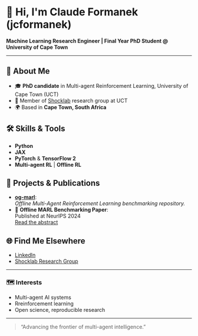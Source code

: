 # 👋 Hi, I'm Claude Formanek (jcformanek)

**Machine Learning Research Engineer | Final Year PhD Student @ University of Cape Town**  

---

## 🔎 About Me

- 🎓 **PhD candidate** in Multi-agent Reinforcement Learning, University of Cape Town (UCT)
- 🧠 Member of [Shocklab](https://shocklab.net) research group at UCT
- 🌍 Based in **Cape Town, South Africa**


## 🛠️ Skills & Tools

- **Python**
- **JAX**
- **PyTorch** & **TensorFlow 2**
- **Multi-agent RL** | **Offline RL**

## 🚀 Projects & Publications

- [**og-marl**](https://github.com/jcformanek/og-marl):  
  *Offline Multi-Agent Reinforcement Learning benchmarking repository.*
- 📝 **Offline MARL Benchmarking Paper**:  
  Published at NeurIPS 2024  
  [Read the abstract](https://proceedings.neurips.cc/paper_files/paper/2024/hash/fc6247c33cff077a3910d0c28463f445-Abstract-Datasets_and_Benchmarks_Track.html)  

## 🌐 Find Me Elsewhere

- [LinkedIn](https://www.linkedin.com/in/claude-formanek/)
- [Shocklab Research Group](https://shocklab.net)

---

### 🗺️ Interests

- Multi-agent AI systems
- Rreinforcement learning
- Open science, reproducible research

---

> “Advancing the frontier of multi-agent intelligence.”
